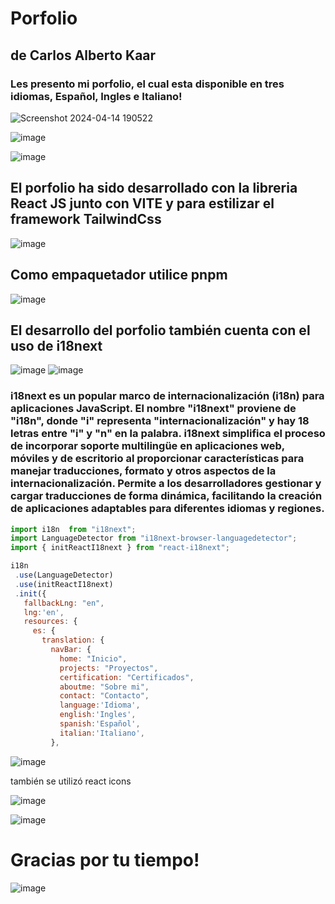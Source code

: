
# Porfolio
## de Carlos Alberto Kaar

### Les presento mi porfolio, el cual esta disponible en tres idiomas, Español, Ingles e Italiano!

![Screenshot 2024-04-14 190522](https://github.com/CharlyKrDev/Porfolio/assets/123911937/3817e9c8-0616-4559-894c-2113055663ed)

![image](https://github.com/CharlyKrDev/Porfolio/assets/123911937/4a9e816a-3105-4d4b-9869-290fac94a688)

![image](https://github.com/CharlyKrDev/Porfolio/assets/123911937/b4d8d3f8-3a7e-466a-80fd-ddd4d7ef6990)



## El porfolio ha sido desarrollado con la libreria React JS junto con VITE y para estilizar el framework TailwindCss

![image](https://github.com/CharlyKrDev/Porfolio/assets/123911937/dd8df0b9-be59-4234-a9b9-df2a62114b6c)

## Como empaquetador utilice pnpm

![image](https://github.com/CharlyKrDev/Porfolio/assets/123911937/3923b500-256d-44f9-b732-efd351ad5f71)

## El desarrollo del porfolio también cuenta con el uso de i18next

![image](https://github.com/CharlyKrDev/Porfolio/assets/123911937/ca5542ad-8e38-445a-8208-9ceabad17983)
![image](https://github.com/CharlyKrDev/Porfolio/assets/123911937/df061f45-6e5d-46de-9414-b5e615f0ec92)

### i18next es un popular marco de internacionalización (i18n) para aplicaciones JavaScript. El nombre "i18next" proviene de "i18n", donde "i" representa "internacionalización" y hay 18 letras entre "i" y "n" en la palabra. i18next simplifica el proceso de incorporar soporte multilingüe en aplicaciones web, móviles y de escritorio al proporcionar características para manejar traducciones, formato y otros aspectos de la internacionalización. Permite a los desarrolladores gestionar y cargar traducciones de forma dinámica, facilitando la creación de aplicaciones adaptables para diferentes idiomas y regiones.

 ```javascript
import i18n  from "i18next";
import LanguageDetector from "i18next-browser-languagedetector";
import { initReactI18next } from "react-i18next";

i18n 
  .use(LanguageDetector)
  .use(initReactI18next)
  .init({
    fallbackLng: "en",
    lng:'en',
    resources: {
      es: {
        translation: {
          navBar: {
            home: "Inicio",
            projects: "Proyectos",
            certification: "Certificados",
            aboutme: "Sobre mi",
            contact: "Contacto",
            language:'Idioma',
            english:'Ingles',
            spanish:'Español',
            italian:'Italiano',
          },
  ```

![image](https://github.com/CharlyKrDev/Porfolio/assets/123911937/a91c76d4-af24-4d38-985f-5e3a08ac2b94)

también se utilizó react icons

![image](https://github.com/CharlyKrDev/Porfolio/assets/123911937/39447d50-5104-4dfa-8321-94b5ea4b11b4)

![image](https://github.com/CharlyKrDev/Porfolio/assets/123911937/66874e75-1e85-40f1-865c-52232f27dc78)



 # Gracias por tu tiempo!

![image](https://github.com/CharlyKrDev/preEntregaBackEnd-Kaar-Carlos/assets/123911937/d08aafc7-0a03-446c-9fef-01376cb77bc5)
